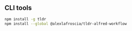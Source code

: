 ## CLI tools

```bash
npm install -g tldr
npm install --global @alexlafroscia/tldr-alfred-workflow
```
<!--stackedit_data:
eyJoaXN0b3J5IjpbLTYxMTAxNTQzMF19
-->
